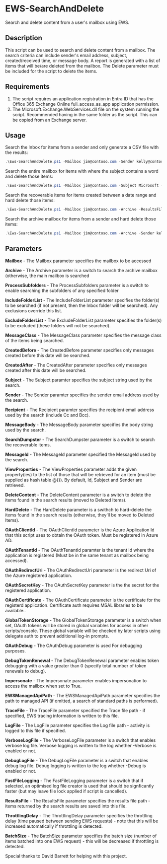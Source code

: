 # EWS-SearchAndDelete

Search and delete content from a user's mailbox using EWS.

## Description
This script can be used to search and delete content from a mailbox. The search criteria can include sender's email address, subject, created/received time, or message body. A report is generated with a list of items that will be/are deleted from the mailbox. The Delete parameter must be included for the script to delete the items.

## Requirements
1. The script requires an application registration in Entra ID that has the Office 365 Exchange Online full_access_as_app application permission.
2. The Microsoft.Exchange.WebServices.dll file on the system running the script. Recommended having in the same folder as the script. This can be copied from an Exchange server.

## Usage
Search the Inbox for items from a sender and only generate a CSV file with the results:
```powershell
.\Ews-SearchAndDelete.ps1 -Mailbox jim@contoso.com -Sender kelly@contoso.com -ResultsFile C:\Temp\jimResults.csv -OAuthClientId 2e542266-a1b2-4567-8901-abcdccd61976 -OAuthTenantId 9101fc97-a2e6-2255-a2d5-83e051e52057 -OAuthSecretKey $Secret -IncludeFolderList Inbox
```
Search the entire mailbox for items with where the subject contains a word and delete those items:
```powershell
.\Ews-SearchAndDelete.ps1 -Mailbox jim@contoso.com -Subject Microsoft -ResultsFile C:\Temp\JimResults.csv -OAuthClientId 2e542266-a1b2-4567-8901-abcdccd61976 -OAuthTenantId 9101fc97-a2e6-2255-a2d5-83e051e52057 -OAuthSecretKey $Secret -ProcessSubfolders -DeleteContent
```
Search the recoverable items for items created between a date range and hard delete those items:
```powershell
.\Ews-SearchAndDelete.ps1 -Mailbox jim@contoso.com -Archive -ResultsFile C:\Temp\JimResults.csv -OAuthClientId 2e542266-a1b2-4567-8901-abcdccd61976 -OAuthTenantId 9101fc97-a2e6-2255-a2d5-83e051e52057 -OAuthSecretKey $Secret -SearchDumpster -HardDelete -CreatedBefore '2024-01-31' -CreatedAfter '2024-01-01'
```
Search the archive mailbox for items from a sender and hard delete those items:
```powershell
.\Ews-SearchAndDelete.ps1 -Mailbox jim@contoso.com -Archive -Sender kelly@contoso.com -ResultsFile C:\Temp\jimResults.csv -OAuthClientId 2e542266-a1b2-4567-8901-abcdccd61976 -OAuthTenantId 9101fc97-a2e6-2255-a2d5-83e051e52057 -OAuthSecretKey $Secret -ProcessSubfolders -HardDelete
```

## Parameters

**Mailbox** - The Mailbox parameter specifies the mailbox to be accessed

**Archive** - The Archive parameter is a switch to search the archive mailbox (otherwise, the main mailbox is searched

**ProcessSubfolders** - The ProcessSubfolders parameter is a switch to enable searching the subfolders of any specified folder

**IncludeFolderList** - The IncludeFolderList parameter specifies the folder(s) to be searched (if not present, then the Inbox folder will be searched).  Any exclusions override this list.

**ExcludeFolderList** - The ExcludeFolderList parameter specifies the folder(s) to be excluded (these folders will not be searched).

**MessageClass** - The MessageClass parameter specifies the message class of the items being searched.

**CreatedBefore** - The CreatedBefore parameter specifies only messages created before this date will be searched.

**CreatedAfter** - The CreatedAfter parameter specifies only messages created after this date will be searched.

**Subject** - The Subject paramter specifies the subject string used by the search.

**Sender** - The Sender paramter specifies the sender email address used by the search.

**Recipient** - The Recipient paramter specifies the recipient email address used by the search (include Cc and Bcc).

**MessageBody** - The MessageBody parameter specifies the body string used by the search.

**SearchDumpster** - The SearchDumpster parameter is a switch to search the recoverable items.

**MessageId** - The MessageId parameter specified the MessageId used by the search.

**ViewProperties** - The ViewProperties parameter adds the given property(ies) to the list of those that will be retrieved for an item (must be supplied as hash table @{}).  By default, Id, Subject and Sender are retrieved.

**DeleteContent** - The DeleteContent parameter is a switch to delete the items found in the search results (moved to Deleted Items).

**HardDelete** - The HardDelete parameter is a swithch to hard-delete the items found in the search results (otherwise, they'll be moved to Deleted Items).

**OAuthClientId** - The OAuthClientId parameter is the Azure Application Id that this script uses to obtain the OAuth token.  Must be registered in Azure AD.

**OAuthTenantId** - The OAuthTenantId paramter is the tenant Id where the application is registered (Must be in the same tenant as mailbox being accessed).

**OAuthRedirectUri** - The OAuthRedirectUri parameter is the redirect Uri of the Azure registered application.

**OAuthSecretKey** - The OAuthSecretKey parameter is the the secret for the registered application.

**OAuthCertificate** - The OAuthCertificate parameter is the certificate for the registerd application. Certificate auth requires MSAL libraries to be available..

**GlobalTokenStorage** - The GlobalTokenStorage parameter is a switch when set, OAuth tokens will be stored in global variables for access in other scripts/console.  These global variable will be checked by later scripts using delegate auth to prevent additional log-in prompts.

**OAuthDebug** - The OAuthDebug parameter is used For debugging purposes.

**DebugTokenRenewal** - The DebugTokenRenewal parameter enables token debugging with a value greater than 0 (specify total number of token renewals to debug).

**Impersonate** - The Impersonate parameter enables impersonation to access the mailbox when set to True.

**EWSManagedApiPath** - The EWSManagedApiPath parameter specifies the path to managed API (if omitted, a search of standard paths is performed).

**TraceFile** - The TraceFile parameter specified the Trace file path - if specified, EWS tracing information is written to this file.

**LogFile** - The LogFile parameter specifies the Log file path - activity is logged to this file if specified.

**VerboseLogFile** - The VerboseLogFile parameter is a switch that enables verbose log file.  Verbose logging is written to the log whether -Verbose is enabled or not.

**DebugLogFile** - The DebugLogFile parameter is a switch that enables debug log file.  Debug logging is written to the log whether -Debug is enabled or not.

**FastFileLogging** - The FastFileLogging parameter is a switch that if selected, an optimised log file creator is used that should be signficantly faster (but may leave file lock applied if script is cancelled).

**ResultsFile** - The ResultsFile parameter specifies the results file path - items returned by the search results are saved into this file.
 
**ThrottlingDelay** - The ThrottlingDelay parameter specifies the throttling delay (time paused between sending EWS requests) - note that this will be increased automatically if throttling is detected.

**BatchSize** - The BatchSize parameter specifies the batch size (number of items batched into one EWS request) - this will be decreased if throttling is detected.

Special thanks to David Barrett for helping with this project.